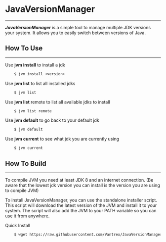 # JavaVersionManager

---
***JavaVersionManager*** is a simple tool to manage multiple JDK versions your system. It allows you to easily switch between versions of Java.



## How To Use

---
Use **jvm install** to install a jdk
```bash
    $ jvm install <version>
```
Use **jvm list** to list all installed jdks
```bash
    $ jvm list
```
Use **jvm list** remote to list all available jdks to install
```bash
    $ jvm list remote
```

Use **jvm default** to go back to your default jdk
```bash
    $ jvm default
```

Use **jvm current** to see what jdk you are currently using
```bash
    $ jvm current
```

## How To Build

---
To compile JVM you need at least JDK 8 and an internet connection.
(Be aware that the lowest jdk version you can install is the version you are using to compile JVM)

To install JavaVersionManager, you can use the standalone installer script. This script will download the latest version of the JVM and install it to your system. The script will also add the JVM to your PATH variable so you can use it from anywhere.

Quick Install
```bash
    $ wget https://raw.githubusercontent.com/Vantrex/JavaVersionManager/master/standalone-installer/install-jvm.sh && chmod 777 install-jvm.sh && ./install-jvm.sh
```
